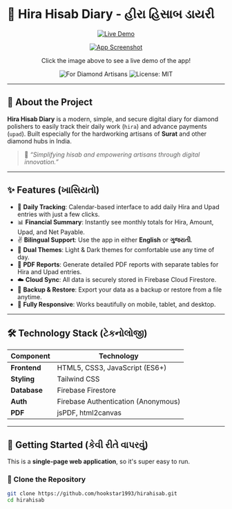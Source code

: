 # 💎 Hira Hisab Diary - હીરા હિસાબ ડાયરી

<p align="center">
  <a href="https://hookstar1993.github.io/hirahisab" target="_blank">
    <img src="https://img.shields.io/badge/Live-Demo-brightgreen?style=for-the-badge&logo=github" alt="Live Demo">
  </a>
</p>

<p align="center">
  <a href="https://hookstar1993.github.io/hirahisab" target="_blank">
    <img src="https://placehold.co/800x450/FFFAEB/1E293B?text=Hira%20Hisab%20Diary%0AApp%20Interface" alt="App Screenshot">
  </a>
</p>

<p align="center">Click the image above to see a live demo of the app!</p>

<p align="center">
  <img src="https://img.shields.io/badge/Made%20for-Diamond%20Artisans-brightgreen?style=for-the-badge" alt="For Diamond Artisans">
  <img src="https://img.shields.io/badge/License-MIT-blue.svg?style=for-the-badge" alt="License: MIT">
</p>

---

## 📘 About the Project

**Hira Hisab Diary** is a modern, simple, and secure digital diary for diamond polishers to easily track their daily work (`hira`) and advance payments (`upad`). Built especially for the hardworking artisans of **Surat** and other diamond hubs in India.

> 🎯 *“Simplifying hisab and empowering artisans through digital innovation.”*

---

## ✨ Features (ખાસિયતો)

- 📅 **Daily Tracking**: Calendar-based interface to add daily Hira and Upad entries with just a few clicks.
- 📊 **Financial Summary**: Instantly see monthly totals for Hira, Amount, Upad, and Net Payable.
- ✌️ **Bilingual Support**: Use the app in either **English** or **ગુજરાતી**.
- 🎨 **Dual Themes**: Light & Dark themes for comfortable use any time of day.
- 📄 **PDF Reports**: Generate detailed PDF reports with separate tables for Hira and Upad entries.
- ☁️ **Cloud Sync**: All data is securely stored in Firebase Cloud Firestore.
- 🔄 **Backup & Restore**: Export your data as a backup or restore from a file anytime.
- 📱 **Fully Responsive**: Works beautifully on mobile, tablet, and desktop.

---

## 🛠️ Technology Stack (ટેકનોલોજી)

| Component      | Technology                |
|----------------|---------------------------|
| **Frontend**   | HTML5, CSS3, JavaScript (ES6+) |
| **Styling**    | Tailwind CSS              |
| **Database**   | Firebase Firestore        |
| **Auth**       | Firebase Authentication (Anonymous) |
| **PDF**        | jsPDF, html2canvas        |

---

## 🚀 Getting Started (કેવી રીતે વાપરવું)

This is a **single-page web application**, so it's super easy to run.

### 🧾 Clone the Repository

```bash
git clone https://github.com/hookstar1993/hirahisab.git
cd hirahisab
